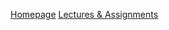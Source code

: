 [Homepage](http://www.seas.upenn.edu/~cis194/)
[Lectures & Assignments](http://www.seas.upenn.edu/~cis194/lectures.html)
